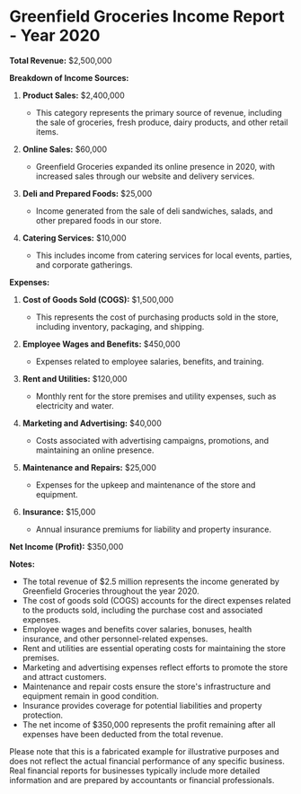 # Greenfield Groceries Income Report - Year 2020

**Total Revenue:** $2,500,000

**Breakdown of Income Sources:**

1. **Product Sales:** $2,400,000
   - This category represents the primary source of revenue, including the sale of groceries, fresh produce, dairy products, and other retail items.

2. **Online Sales:** $60,000
   - Greenfield Groceries expanded its online presence in 2020, with increased sales through our website and delivery services.

3. **Deli and Prepared Foods:** $25,000
   - Income generated from the sale of deli sandwiches, salads, and other prepared foods in our store.

4. **Catering Services:** $10,000
   - This includes income from catering services for local events, parties, and corporate gatherings.

**Expenses:**

1. **Cost of Goods Sold (COGS):** $1,500,000
   - This represents the cost of purchasing products sold in the store, including inventory, packaging, and shipping.

2. **Employee Wages and Benefits:** $450,000
   - Expenses related to employee salaries, benefits, and training.

3. **Rent and Utilities:** $120,000
   - Monthly rent for the store premises and utility expenses, such as electricity and water.

4. **Marketing and Advertising:** $40,000
   - Costs associated with advertising campaigns, promotions, and maintaining an online presence.

5. **Maintenance and Repairs:** $25,000
   - Expenses for the upkeep and maintenance of the store and equipment.

6. **Insurance:** $15,000
   - Annual insurance premiums for liability and property insurance.

**Net Income (Profit):** $350,000

**Notes:**
- The total revenue of $2.5 million represents the income generated by Greenfield Groceries throughout the year 2020.
- The cost of goods sold (COGS) accounts for the direct expenses related to the products sold, including the purchase cost and associated expenses.
- Employee wages and benefits cover salaries, bonuses, health insurance, and other personnel-related expenses.
- Rent and utilities are essential operating costs for maintaining the store premises.
- Marketing and advertising expenses reflect efforts to promote the store and attract customers.
- Maintenance and repair costs ensure the store's infrastructure and equipment remain in good condition.
- Insurance provides coverage for potential liabilities and property protection.
- The net income of $350,000 represents the profit remaining after all expenses have been deducted from the total revenue.

Please note that this is a fabricated example for illustrative purposes and does not reflect the actual financial performance of any specific business. Real financial reports for businesses typically include more detailed information and are prepared by accountants or financial professionals.

